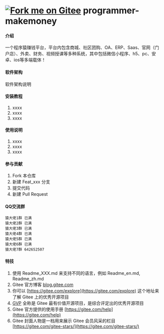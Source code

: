# <a href='https://gitee.com/hongyanli_admin/programmer-makemoney'><img src='https://gitee.com/hongyanli_admin/programmer-makemoney/widgets/widget_5.svg' alt='Fork me on Gitee'></img></a>     programmer-makemoney  

#### 介绍 
一个程序猿赚钱平台，平台内包含商城、社区团购、OA、ERP、Saas、官网（门户店）、外卖、财务、视频授课等多种系统，其中包括微信小程序、h5、pc、安卓、ios等多端载体！
    

#### 软件架构
软件架构说明


#### 安装教程

1.  xxxx
2.  xxxx
3.  xxxx

#### 使用说明

1.  xxxx
2.  xxxx
3.  xxxx

#### 参与贡献

1.  Fork 本仓库
2.  新建 Feat_xxx 分支
3.  提交代码
4.  新建 Pull Request

#### QQ交流群
    猿大佬1群 已满
    猿大佬2群 已满
    猿大佬3群 已满
    猿大佬4群 已满
    猿大佬5群 已满
    猿大佬6群 已满
    猿大佬7群 642652507

#### 特技

1.  使用 Readme\_XXX.md 来支持不同的语言，例如 Readme\_en.md, Readme\_zh.md
2.  Gitee 官方博客 [blog.gitee.com](https://blog.gitee.com)
3.  你可以 [https://gitee.com/explore](https://gitee.com/explore) 这个地址来了解 Gitee 上的优秀开源项目
4.  [GVP](https://gitee.com/gvp) 全称是 Gitee 最有价值开源项目，是综合评定出的优秀开源项目
5.  Gitee 官方提供的使用手册 [https://gitee.com/help](https://gitee.com/help)
6.  Gitee 封面人物是一档用来展示 Gitee 会员风采的栏目 [https://gitee.com/gitee-stars/](https://gitee.com/gitee-stars/)
